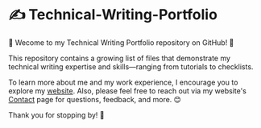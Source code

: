 # ✍️ Technical-Writing-Portfolio
🎉 Wecome to my Technical Writing Portfolio repository on GitHub! 🎉

This repository contains a growing list of files that demonstrate my technical writing expertise and skills—ranging from tutorials to checklists.

To learn more about me and my work experience, I encourage you to explore my [website](https://kaylamorales.com/). Also, please feel free to reach out via my website's [Contact](https://kaylamorales.com/contact) page for questions, feedback, and more. 😊

Thank you for stopping by! 👋
